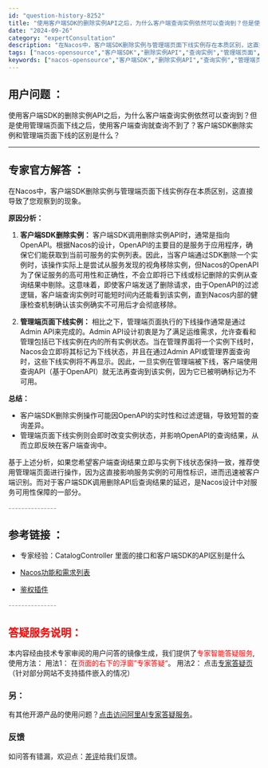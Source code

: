 ```yaml
---
id: "question-history-8252"
title: "使用客户端SDK的删除实例API之后，为什么客户端查询实例依然可以查询到？但是使用管理端页面下线之后，使用"
date: "2024-09-26"
category: "expertConsultation"
description: "在Nacos中，客户端SDK删除实例与管理端页面下线实例存在本质区别，这直接导致了您观察到的现象。**原因分析：**1. **客户端SDK删除实例：**   客户端SDK调用删除实例API时，通常是指向OpenAPI。根据Nacos的设计，OpenAPI的主要目的是服务于应用程序，确保它们能获取到当"
tags: ["nacos-opensource","客户端SDK","删除实例API","查询实例","管理端页面","下线","区别"]
keywords: ["nacos-opensource","客户端SDK","删除实例API","查询实例","管理端页面","下线","区别"]
---
```


## 用户问题 ： 
 使用客户端SDK的删除实例API之后，为什么客户端查询实例依然可以查询到？但是使用管理端页面下线之后，使用客户端查询就查询不到了？客户端SDK删除实例和管理端页面下线的区别是什么？  

---------------
## 专家官方解答 ：

在Nacos中，客户端SDK删除实例与管理端页面下线实例存在本质区别，这直接导致了您观察到的现象。

**原因分析：**

1. **客户端SDK删除实例：**
   客户端SDK调用删除实例API时，通常是指向OpenAPI。根据Nacos的设计，OpenAPI的主要目的是服务于应用程序，确保它们能获取到当前可服务的实例列表。因此，当客户端通过SDK删除一个实例时，该操作实际上是尝试从服务发现的视角移除实例，但Nacos的OpenAPI为了保证服务的高可用性和正确性，不会立即将已下线或标记删除的实例从查询结果中剔除。这意味着，即使客户端发送了删除请求，由于OpenAPI的过滤逻辑，客户端查询实例时可能短时间内还能看到该实例，直到Nacos内部的健康检查机制确认该实例确实不可用后才会彻底移除。

2. **管理端页面下线实例：**
   相比之下，管理端页面执行的下线操作通常是通过Admin API来完成的。Admin API设计初衷是为了满足运维需求，允许查看和管理包括已下线实例在内的所有实例状态。当在管理界面将一个实例下线时，Nacos会立即将其标记为下线状态，并且在通过Admin API或管理界面查询时，这些下线实例将不再显示。因此，一旦实例在管理端被下线，客户端使用查询API（基于OpenAPI）就无法再查询到该实例，因为它已被明确标记为不可用。

**总结：**

- 客户端SDK删除实例操作可能因OpenAPI的实时性和过滤逻辑，导致短暂的查询差异。
- 管理端页面下线实例则会即时改变实例状态，并影响OpenAPI的查询结果，从而立即反映在客户端查询中。

基于上述分析，如果您希望客户端查询结果立即与实例下线状态保持一致，推荐使用管理端页面进行操作，因为这直接影响服务实例的可用性标识，进而迅速被客户端识别。而对于客户端SDK调用删除API后查询结果的延迟，是Nacos设计中对服务可用性保障的一部分。


<font color="#949494">---------------</font> 


## 参考链接 ：

* 专家经验：CatalogController 里面的接口和客户端SDK的API区别是什么 
 
 * [Nacos功能和需求列表](https://nacos.io/docs/latest/archive/feature-list)
 
 * [鉴权插件](https://nacos.io/docs/latest/plugin/auth-plugin)


 <font color="#949494">---------------</font> 
 


## <font color="#FF0000">答疑服务说明：</font> 

本内容经由技术专家审阅的用户问答的镜像生成，我们提供了<font color="#FF0000">专家智能答疑服务</font>,使用方法：
用法1： 在<font color="#FF0000">页面的右下的浮窗”专家答疑“</font>。
用法2： 点击[专家答疑页](https://answer.opensource.alibaba.com/docs/intro)（针对部分网站不支持插件嵌入的情况）
### 另：


有其他开源产品的使用问题？[点击访问阿里AI专家答疑服务](https://answer.opensource.alibaba.com/docs/intro)。
### 反馈
如问答有错漏，欢迎点：[差评](https://ai.nacos.io/user/feedbackByEnhancerGradePOJOID?enhancerGradePOJOId=13602)给我们反馈。
